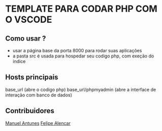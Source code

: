 # TEMPLATE PARA CODAR PHP COM O VSCODE


## Como usar ?

* usar a página base da porta 8000 para rodar suas aplicações
* a pasta src é usada para hospedar seu codigo php, com exeção do indice

## Hosts principais
base_url (abre o codigo php)
base_url/phpmyadmin (abre a interface de interação com banco de dados)

## Contribuidores


[Manuel Antunes](https://github.com/Manuel-Antunes)
[Felipe Alencar](https://github.com/felipealencar)
